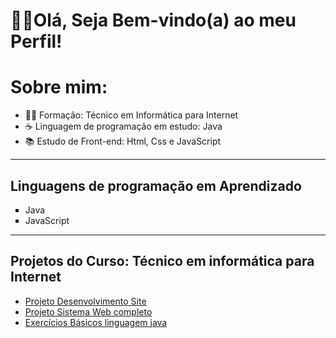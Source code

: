 
<!--
**Denilson-B-Sousa/Denilson-B-Sousa** is a ✨ _special_ ✨ repository because its `README.md` (this file) appears on your GitHub profile.-->
<h1> 🖐🏽Olá, Seja Bem-vindo(a) ao meu Perfil!</h1>

<h1> Sobre mim:</h1>
  <ul>
   <li> 👨‍🎓 Formação: Técnico em Informática para Internet </li>
   <li> ☕ Linguagem de programação em estudo: Java </li>
   <li> 📚 Estudo de Front-end: Html, Css e JavaScript</li>
  </ul>
<hr>
<h2> Linguagens de programação em Aprendizado</h2>
   <ul type="square">
      <li>Java</li>
      <li>JavaScript </li>
   </ul>

<hr>

<h2>Projetos do Curso: Técnico em informática para Internet </h2>
  <ul>
      <li><a href="#">Projeto Desenvolvimento Site</a></li>
      <li><a href="#">Projeto Sistema Web completo</a></li>
      <li><a href="#">Exercícios Básicos linguagem java</a> </li>
  </ul>
